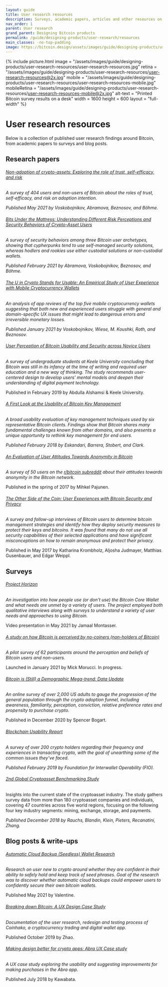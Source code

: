```yaml
---
layout: guide
title: User research resources
description: Surveys, academic papers, articles and other resources on Bitcoin user research.
nav_order: 1
parent: User research
grand_parent: Designing Bitcoin products
permalink: /guide/designing-products/user-research/resources
main_classes: -no-top-padding
image: https://bitcoin.design/assets/images/guide/designing-products/user-research-resources/user-research-resources-preview.jpg
---
```


<!--

Editor's notes

This page is a simple collection of user research references.
A useful future addition would be to add short summaries of each reference.

-->

{% include picture.html
   image = "/assets/images/guide/designing-products/user-research-resources/user-research-resources.jpg"
   retina = "/assets/images/guide/designing-products/user-research-resources/user-research-resources@2x.jpg"
   mobile = "/assets/images/guide/designing-products/user-research-resources/user-research-resources-mobile.jpg"
   mobileRetina = "/assets/images/guide/designing-products/user-research-resources/user-research-resources-mobile@2x.jpg"
   alt-text = "Printed Bitcoin survey results on a desk"
   width = 1600
   height = 600
   layout = "full-width"
%}

# User research resources

Below is a collection of published user research findings around Bitcoin, from academic papers to surveys and blog posts.

## Research papers

###### [Non-adoption of crypto-assets: Exploring the role of trust, self-efficacy, and risk](https://voskart.de/pdf/crypto_adoption.pdf)

*A survey of 404 users and non-users of Bitcoin about the roles of trust, self-efficacy, and risk on adoption intention.*

_Published May 2021 by Voskobojnikov, Abramova, Beznosov, and Böhme._

###### [Bits Under the Mattress: Understanding Different Risk Perceptions and Security Behaviors of Crypto-Asset Users](https://voskart.de/pdf/bits_under_mattress.pdf)

*A survey of security behaviors among three Bitcoin user archetypes, showing that cypherpunks tend to use self-managed security solutions, whereas hodlers and rookies use either custodial solutions or non-custodial wallets.*

_Published February 2021 by Abramova, Voskobojnikov, Beznosov, and Böhme._

###### [The U in Crypto Stands for Usable: An Empirical Study of User Experience with Mobile Cryptocurrency Wallets](https://voskart.de/pdf/u_in_crypto.pdf)

*An analysis of app reviews of the top five mobile cryptocurrency wallets suggesting that both new and experienced users struggle with general and domain-specific UX issues that might lead to dangerous errors and irreversible monetary losses.*

_Published January 2021 by Voskobojnikov, Wiese, M. Koushki, Roth, and Beznosov._

###### [User Perception of Bitcoin Usability and Security across Novice Users](https://www.researchgate.net/publication/331286661_User_Perception_of_Bitcoin_Usability_and_Security_across_Novice_Users)

*A survey of undergraduate students at Keele University concluding that Bitcoin was still in its infancy at the time of writing and required user education and a new way of thinking. The study recommends user-centered design to develop users’ mental models and deepen their understanding of digital payment technology.*

Published in February 2019 by Abdulla Alshamsi & Keele University.

###### [A First Look at the Usability of Bitcoin Key Management](https://arxiv.org/pdf/1802.04351.pdf)

*A broad usability evaluation of key management techniques used by six representative Bitcoin clients. Findings show that Bitcoin shares many fundamental challenges known from other domains, and also presents a unique opportunity to rethink key management for end users.*

_Published February 2018 by Eskandari, Barrera, Stobert, and Clark._

###### [An Evaluation of User Attitudes Towards Anonymity in Bitcoin](https://www.diva-portal.org/smash/get/diva2:1141672/FULLTEXT01.pdf)

*A survey of 50 users on the [r/bitcoin subreddit](https://www.reddit.com/r/Bitcoin/) about their attitudes towards anonymity in the Bitcoin network.*

Published in the spring of 2017 by Mihkel Pajunen.

###### [The Other Side of the Coin: User Experiences with Bitcoin Security and Privacy](https://publications.sba-research.org/publications/TheOtherSideOfTheCoin_FC16preConf.pdf)

*A survey and follow-up interviews of Bitcoin users to determine bitcoin management strategies and identify how they deploy security measures to protect their keys and bitcoins. It was found that many do not use all security capabilities of their selected applications and have significant misconceptions on how to remain anonymous and protect their privacy.*

Published in May 2017 by Katharina Krombholz, Aljosha Judmayer, Matthias Gusenbauer, and Edgar Weippl.

## Surveys

###### [Project Horizon](https://youtu.be/oZkBU5H2WjY)

*An investigation into how people use (or don't use) the Bitcoin Core Wallet and what needs are unmet by a variety of users. The project employed both qualitative interviews along with surveys to understand a variety of user needs and approaches to using Bitcoin.*

Video presentation in May 2021 by Jamaal Montasser.

<!--

###### [Bitcoin Core Usage Survey](https://achow101.com/2021/01/bitcoin-core-survey)
Launched in January 2021 by Andrew Chow. In progress.

-->

###### [A study on how Bitcoin is perceived by no-coiners (non-holders of Bitcoin)](https://github.com/MickMorucci/Bitcoin_perception)

*A pilot survey of 62 participants around the perception and beliefs of Bitcoin users and non-users.*

Launched in January 2021 by Mick Morucci. In progress.

###### [Bitcoin is (Still) a Demographic Mega-trend: Data Update](https://medium.com/blockchain-capital-blog/bitcoin-is-still-a-demographic-mega-trend-data-update-c50df59a6cb3)

*An online survey of over 2,000 US adults to gauge the progression of the general population through the crypto adoption funnel, including awareness, familiarity, perception, conviction, relative preference rates and propensity to purchase crypto.*

Published in December 2020 by Spencer Bogart.

###### [Blockchain Usability Report](https://fioprotocol.io/wp-content/themes/fio/build/files/blockchain-usability-report-2019.pdf)

*A survey of over 200 crypto holders regarding their frequency and experiences in transacting crypto, with the goal of unearthing some of the common issues they’ve faced.*

_Published  February 2019 by Foundation for Interwallet Operability (FIO)._

###### [2nd Global Cryptoasset Benchmarking Study](https://www.jbs.cam.ac.uk/faculty-research/centres/alternative-finance/publications/2nd-global-cryptoasset-benchmark-study/#.X_1mxi1h1qs)

Insights into the current state of the cryptoasset industry. The study gathers survey data from more than 180 cryptoasset companies and individuals, covering 47 countries across five world regions, focusing on the following four key industry segments: mining, exchange, storage, and payments.

_Published December 2018 by Rauchs, Blandin, Klein, Pieters, Recanatini, Zhang._

## Blog posts & write-ups

###### [Automatic Cloud Backup (Seedless) Wallet Research](https://docs.google.com/document/d/11KbQnor7kQPdzHKmycBLPwOKyVo3t99nUEQYpVsik_o/edit?usp=sharing)

*Research on user new to crypto around whether they are confident in their ability to safely hold and keep track of seed phrases. Goal of the research was to discover whether automatic cloud backups could empower users to confidently secure their own bitcoin wallets.*

Published May 2021 by Valentine.

###### [Breaking down Bitcoin: A UX Design Case Study](https://medium.com/@ngqunzhao/breaking-down-bitcoin-a-ux-design-case-study-7fdefbe7e1b8)

*Documentation of the user research, redesign and testing process of Coinhako, a cryptocurrency trading and digital wallet app.*

Published October 2019 by Zhao.

###### [Making design better for crypto apps: Abra UX Case study](https://medium.com/@kagakawa/abra-app-ux-case-study-2eb2a6e09c70) 

*A UX case study exploring the usability and suggesting improvements for making purchases in the Abra app.*

Published July 2018 by Kawabata.
